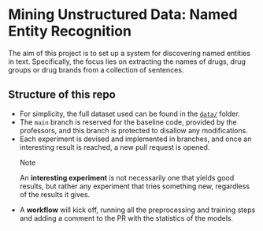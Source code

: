 # Mining Unstructured Data: Named Entity Recognition

The aim of this project is to set up a system for discovering named entities in text. Specifically, the focus lies on extracting the names of drugs, drug groups or drug brands from a collection of sentences.

## Structure of this repo

* For simplicity, the full dataset used can be found in the [`data/`](data/) folder.
* The `main` branch is reserved for the baseline code, provided by the professors, and this branch is protected to disallow any modifications.
* Each experiment is devised and implemented in branches, and once an interesting result is reached, a new pull request is opened.
  > [!NOTE]
  > An **interesting experiment** is not necessarily one that yields good results, but rather any experiment that tries something new, regardless of the results it gives.
* A **workflow** will kick off, running all the preprocessing and training steps and adding a comment to the PR with the statistics of the models.
